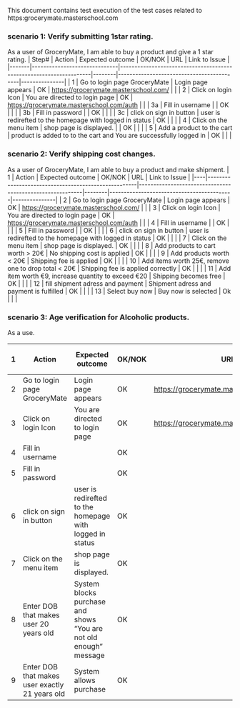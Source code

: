 This document contains test execution of the test cases related to https:grocerymate.masterschool.com
### scenario 1: Verify submitting 1star rating.
As a user of GroceryMate, I am able to buy a product and give a 1 star rating. 
| Step# | Action                       | Expected outcome                                                   | OK/NOK | URL                                       | Link to Issue |
|-------|------------------------------|--------------------------------------------------------------------|--------|-------------------------------------------|---------------|
| 1     | Go to login page GroceryMate | Login page appears                                                 | OK     | https://grocerymate.masterschool.com/     |               |
| 2     | Click on login Icon          | You are directed to login page                                     | OK     | https://grocerymate.masterschool.com/auth |               |
| 3a    | Fill in username             |                                                                    | OK     |                                           |               |
| 3b    | Fill in password             |                                                                    | OK     |                                           |               |
| 3c    | click on sign in button      | user is redirefted to the homepage with logged in status           | OK     |                                           |               |
| 4     | Click on the menu item       | shop page is displayed. |                                          | OK     |                                           |               |
| 5     | Add a product to the cart    | product is added to to the cart and You are successfully logged in | OK     |                                           |               |





### scenario 2: Verify shipping cost changes.
As a user of GroceryMate, I am able to buy a product and make shipment. 
| 1  | Action                                              | Expected outcome                                         | OK/NOK | URL                                       | Link to Issue |
|----|-----------------------------------------------------|----------------------------------------------------------|--------|-------------------------------------------|---------------|
| 2  | Go to login page GroceryMate                        | Login page appears                                       | OK     | https://grocerymate.masterschool.com/     |               |
| 3  | Click on login Icon                                 | You are directed to login page                           | OK     | https://grocerymate.masterschool.com/auth |               |
| 4  | Fill in username                                    |                                                          | OK     |                                           |               |
| 5  | Fill in password                                    |                                                          | OK     |                                           |               |
| 6  | click on sign in button                             | user is redirefted to the homepage with logged in status | OK     |                                           |               |
| 7  | Click on the menu item                              | shop page is displayed.                                  | OK     |                                           |               |
| 8  | Add products to cart worth > 20€                    | No shipping cost is applied                              | OK     |                                           |               |
| 9  | Add products worth < 20€                            | Shipping fee is applied                                  | OK     |                                           |               |
| 10 | Add items worth 25€, remove one to drop total < 20€ | Shipping fee is applied correctly                        | OK     |                                           |               |
| 11 | Add item worth €9, increase quantity to exceed €20  | Shipping becomes free                                    | OK     |                                           |               |
| 12 | fill shipment adress and payment                    | Shipment adress and payment is fulfilled                 | OK     |                                           |               |
| 13 | Select buy now                                      | Buy now is selected                                      | Ok     |                                           |               |



### scenario 3: Age verification for Alcoholic products.
As a use. 

| 1 | Action                                         | Expected outcome                                                                 | OK/NOK | URL                                       | Link to Issue |
|---|------------------------------------------------|----------------------------------------------------------------------------------|--------|-------------------------------------------|---------------|
| 2 | Go to login page GroceryMate                   | Login page appears                                                               | OK     | https://grocerymate.masterschool.com/     |               |
| 3 | Click on login Icon                            | You are directed to login page                                                   | OK     | https://grocerymate.masterschool.com/auth |               |
| 4 | Fill in username                               |                                                                                  | OK     |                                           |               |
| 5 | Fill in password                               |                                                                                  | OK     |                                           |               |
| 6 | click on sign in button                        | user is redirefted to the homepage with logged in status                         | OK     |                                           |               |
| 7 | Click on the menu item                         | shop page is displayed.                                                          | OK     |                                           |               |
| 8 | Enter DOB that makes user 20 years old         |      System blocks purchase and shows “You are not old enough” message           | OK     |                                           |               |
| 9 | Enter DOB that makes user exactly 21 years old | System allows purchase                                                           | OK     |                                           |               |



